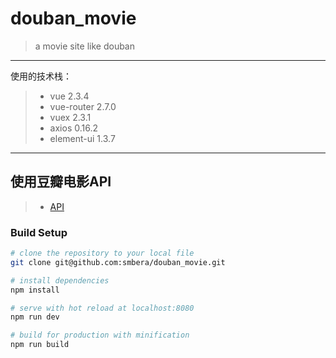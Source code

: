 # douban_movie
> a movie site like douban
---
使用的技术栈：
> * vue 2.3.4
> * vue-router 2.7.0
> * vuex 2.3.1
> * axios 0.16.2
> * element-ui 1.3.7
---
## 使用豆瓣电影API
> * [API](https://developers.douban.com/wiki/?title=movie_v2)

### Build Setup
``` bash
# clone the repository to your local file
git clone git@github.com:smbera/douban_movie.git

# install dependencies
npm install

# serve with hot reload at localhost:8080
npm run dev

# build for production with minification
npm run build
